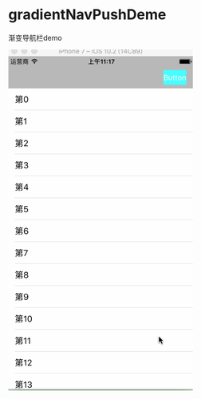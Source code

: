 # gradientNavPushDeme
渐变导航栏demo

![图片](https://github.com/Sjianye/gradientNavPushDeme/blob/master/gradientNavPushDemeGIF.gif)
